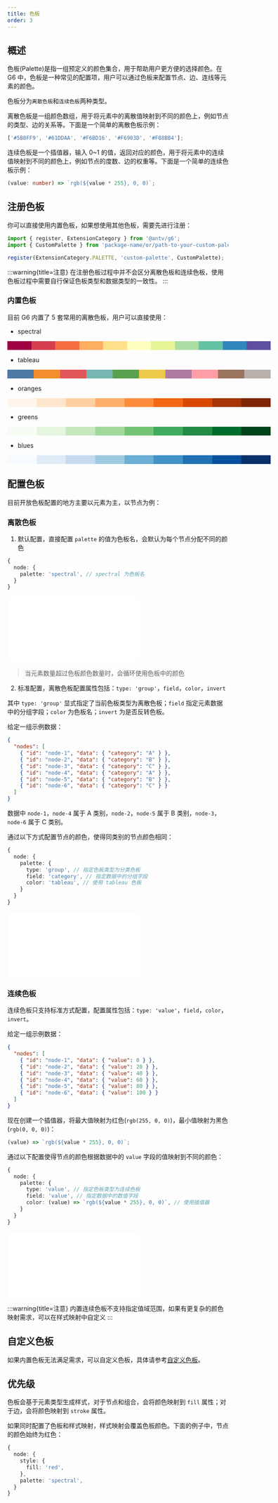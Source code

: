 ```yaml
---
title: 色板
order: 3
---
```


## 概述

色板(Palette)是指一组预定义的颜色集合，用于帮助用户更方便的选择颜色。在 G6 中，色板是一种常见的配置项，用户可以通过色板来配置节点、边、连线等元素的颜色。

色板分为`离散色板`和`连续色板`两种类型。

离散色板是一组颜色数组，用于将元素中的离散值映射到不同的颜色上，例如节点的类型、边的关系等。下面是一个简单的离散色板示例：

```typescript
['#5B8FF9', '#61DDAA', '#F6BD16', '#F6903D', '#F08BB4'];
```

连续色板是一个插值器，输入 0~1 的值，返回对应的颜色，用于将元素中的连续值映射到不同的颜色上，例如节点的度数、边的权重等。下面是一个简单的连续色板示例：

```typescript
(value: number) => `rgb(${value * 255}, 0, 0)`;
```

## 注册色板

你可以直接使用内置色板，如果想使用其他色板，需要先进行注册：

```typescript
import { register, ExtensionCategory } from '@antv/g6';
import { CustomPalette } from 'package-name/or/path-to-your-custom-palette';

register(ExtensionCategory.PALETTE, 'custom-palette', CustomPalette);
```

:::warning{title=注意}
在注册色板过程中并不会区分离散色板和连续色板，使用色板过程中需要自行保证色板类型和数据类型的一致性。
:::

### 内置色板

目前 G6 内置了 5 套常用的离散色板，用户可以直接使用：

- spectral

<div style="display: flex; width: 600px; height: 20px;"><style>div{flex-grow:1}</style><div style="background: rgb(158, 1, 66);"></div><div style="background: rgb(213, 62, 79);"></div><div style="background: rgb(244, 109, 67);"></div><div style="background: rgb(253, 174, 97);"></div><div style="background: rgb(254, 224, 139);"></div><div style="background: rgb(255, 255, 191);"></div><div style="background: rgb(230, 245, 152);"></div><div style="background: rgb(171, 221, 164);"></div><div style="background: rgb(102, 194, 165);"></div><div style="background: rgb(50, 136, 189);"></div><div style="background: rgb(94, 79, 162);"></div></div>

- tableau

<div style="display: flex; width: 600px; height: 20px;"><style>div{flex-grow:1}</style><div style="background: rgb(78, 121, 167);"></div><div style="background: rgb(242, 142, 44);"></div><div style="background: rgb(225, 87, 89);"></div><div style="background: rgb(118, 183, 178);"></div><div style="background: rgb(89, 161, 79);"></div><div style="background: rgb(237, 201, 73);"></div><div style="background: rgb(175, 122, 161);"></div><div style="background: rgb(255, 157, 167);"></div><div style="background: rgb(156, 117, 95);"></div><div style="background: rgb(186, 176, 171);"></div></div>

- oranges

<div style="display: flex; width: 600px; height: 20px;"><style>div{flex-grow:1}</style><div style="background: rgb(255, 245, 235);"></div><div style="background: rgb(254, 230, 206);"></div><div style="background: rgb(253, 208, 162);"></div><div style="background: rgb(253, 174, 107);"></div><div style="background: rgb(253, 141, 60);"></div><div style="background: rgb(241, 105, 19);"></div><div style="background: rgb(217, 72, 1);"></div><div style="background: rgb(166, 54, 3);"></div><div style="background: rgb(127, 39, 4);"></div></div>

- greens

<div style="display: flex; width: 600px; height: 20px;"><style>div{flex-grow:1}</style><div style="background: rgb(247, 252, 245);"></div><div style="background: rgb(229, 245, 224);"></div><div style="background: rgb(199, 233, 192);"></div><div style="background: rgb(161, 217, 155);"></div><div style="background: rgb(116, 196, 118);"></div><div style="background: rgb(65, 171, 93);"></div><div style="background: rgb(35, 139, 69);"></div><div style="background: rgb(0, 109, 44);"></div><div style="background: rgb(0, 68, 27);"></div></div>

- blues

<div style="display: flex; width: 600px; height: 20px;"><style>div{flex-grow:1}</style><div style="background: rgb(247, 251, 255);"></div><div style="background: rgb(222, 235, 247);"></div><div style="background: rgb(198, 219, 239);"></div><div style="background: rgb(158, 202, 225);"></div><div style="background: rgb(107, 174, 214);"></div><div style="background: rgb(66, 146, 198);"></div><div style="background: rgb(33, 113, 181);"></div><div style="background: rgb(8, 81, 156);"></div><div style="background: rgb(8, 48, 107);"></div></div>

## 配置色板

目前开放色板配置的地方主要以元素为主，以节点为例：

### 离散色板

1. 默认配置，直接配置 `palette` 的值为色板名，会默认为每个节点分配不同的颜色

```typescript
{
  node: {
    palette: 'spectral', // spectral 为色板名
  }
}
```

<embed src="@/docs/manual/core-concept-common/palette/default-config.md"></embed>

> 当元素数量超过色板颜色数量时，会循环使用色板中的颜色

2. 标准配置，离散色板配置属性包括：`type: 'group'`，`field`，`color`，`invert`

其中 `type: 'group'` 显式指定了当前色板类型为离散色板；`field` 指定元素数据中的分组字段；`color` 为色板名；`invert` 为是否反转色板。

给定一组示例数据：

```json
{
  "nodes": [
    { "id": "node-1", "data": { "category": "A" } },
    { "id": "node-2", "data": { "category": "B" } },
    { "id": "node-3", "data": { "category": "C" } },
    { "id": "node-4", "data": { "category": "A" } },
    { "id": "node-5", "data": { "category": "B" } },
    { "id": "node-6", "data": { "category": "C" } }
  ]
}
```

数据中 `node-1`，`node-4` 属于 A 类别，`node-2`，`node-5` 属于 B 类别，`node-3`，`node-6` 属于 C 类别。

通过以下方式配置节点的颜色，使得同类别的节点颜色相同：

```typescript
{
  node: {
    palette: {
      type: 'group', // 指定色板类型为分类色板
      field: 'category', // 指定数据中的分组字段
      color: 'tableau', // 使用 tableau 色板
    }
  }
}
```

<embed src="@/docs/manual/core-concept-common/palette/standard-config.md"></embed>

### 连续色板

连续色板只支持标准方式配置，配置属性包括：`type: 'value'`，`field`，`color`，`invert`。

给定一组示例数据：

```json
{
  "nodes": [
    { "id": "node-1", "data": { "value": 0 } },
    { "id": "node-2", "data": { "value": 20 } },
    { "id": "node-3", "data": { "value": 40 } },
    { "id": "node-4", "data": { "value": 60 } },
    { "id": "node-5", "data": { "value": 80 } },
    { "id": "node-6", "data": { "value": 100 } }
  ]
}
```

现在创建一个插值器，将最大值映射为红色(`rgb(255, 0, 0)`)，最小值映射为黑色(`rgb(0, 0, 0)`)：

```typescript
(value) => `rgb(${value * 255}, 0, 0)`;
```

通过以下配置使得节点的颜色根据数据中的 `value` 字段的值映射到不同的颜色：

```typescript
{
  node: {
    palette: {
      type: 'value', // 指定色板类型为连续色板
      field: 'value', // 指定数据中的数值字段
      color: (value) => `rgb(${value * 255}, 0, 0)`, // 使用插值器
    }
  }
}
```

<embed src="@/docs/manual/core-concept-common/palette/continuous-palette.md"></embed>

:::warning{title=注意}
内置连续色板不支持指定值域范围，如果有更复杂的颜色映射需求，可以在样式映射中自定义
:::

## 自定义色板

如果内置色板无法满足需求，可以自定义色板，具体请参考[自定义色板](/manual/custom-extension/palette)。

## 优先级

色板会基于元素类型生成样式，对于节点和组合，会将颜色映射到 `fill` 属性；对于边，会将颜色映射到 `stroke` 属性。

如果同时配置了色板和样式映射，样式映射会覆盖色板颜色。下面的例子中，节点的颜色始终为红色：

```typescript
{
  node: {
    style: {
      fill: 'red',
    },
    palette: 'spectral',
  }
}
```
